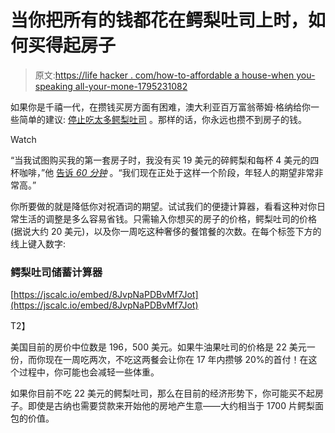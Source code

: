 # 当你把所有的钱都花在鳄梨吐司上时，如何买得起房子

> 原文:[https://life hacker . com/how-to-affordable a house-when you-speaking all-your-mone-1795231082](https://lifehacker.com/how-to-afford-a-house-when-youre-spending-all-your-mone-1795231082)

如果你是千禧一代，在攒钱买房方面有困难，澳大利亚百万富翁蒂姆·格纳给你一些简单的建议: [停止吃太多鳄梨吐司](http://time.com/money/4778942/avocados-millennials-home-buying/) 。那样的话，你永远也攒不到房子的钱。

Watch

“当我试图购买我的第一套房子时，我没有买 19 美元的碎鳄梨和每杯 4 美元的四杯咖啡，”他 [告诉 *60 分钟*](http://www.9news.com.au/national/2017/05/15/08/39/melbourne-property-tycoon-hammers-millennials-over-spending-habits#4JmBhJP4BR3bY5KX.99) 。“我们现在正处于这样一个阶段，年轻人的期望非常非常高。”

你所要做的就是降低你对祝酒词的期望。试试我们的便捷计算器，看看这种对你日常生活的调整是多么容易省钱。只需输入你想买的房子的价格，鳄梨吐司的价格(据说大约 20 美元)，以及你一周吃这种奢侈的餐馆餐的次数。在每个标签下方的线上键入数字:

### 鳄梨吐司储蓄计算器

[https://jscalc.io/embed/8JvpNaPDBvMf7Jot](https://jscalc.io/embed/8JvpNaPDBvMf7Jot)

T2】

美国目前的房价中位数是 196，500 美元。如果牛油果吐司的价格是 22 美元一份，而你现在一周吃两次，不吃这两餐会让你在 17 年内攒够 20%的首付！在这个过程中，你可能也会减轻一些体重。

如果你目前不吃 22 美元的鳄梨吐司，那么在目前的经济形势下，你可能买不起房子。即使是古纳也需要贷款来开始他的房地产生意——大约相当于 1700 片鳄梨面包的价值。